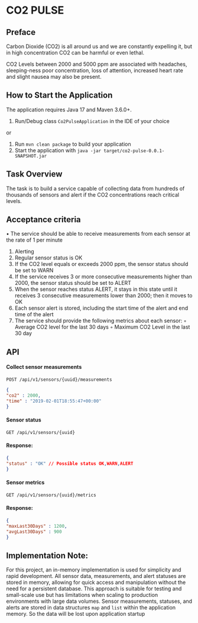 # CO2 PULSE

## Preface

Carbon Dioxide (CO2) is all around us and we are constantly expelling it, but in
high concentration CO2 can be harmful or even lethal.

CO2 Levels between 2000 and 5000 ppm are associated with headaches, sleeping-ness poor concentration, loss of attention, increased heart rate and slight nausea
may also be present.


## How to Start the Application

The application requires Java 17 and Maven 3.6.0+.

1. Run/Debug class `Co2PulseApplication` in the IDE of your choice

or

1. Run `mvn clean package` to build your application
2. Start the application with `java -jar target/co2-pulse-0.0.1-SNAPSHOT.jar`
   

## Task Overview
The task is to build a service capable of collecting data from hundreds of thousands of sensors and alert if the CO2 concentrations reach critical levels.

## Acceptance criteria
  • The service should be able to receive measurements from each sensor at the rate of 1 per minute
1. Alerting
2. Regular sensor status is OK
3. If the CO2 level equals or exceeds 2000 ppm, the sensor status should be set to
   WARN
4. If the service receives 3 or more consecutive measurements higher than 2000,
   the sensor status should be set to ALERT
5. When the sensor reaches status ALERT, it stays in this state until it receives 3
   consecutive measurements lower than 2000; then it moves to OK
6. Each sensor alert is stored, including the start time of the alert and end time of
   the alert
7. The service should provide the following metrics about each sensor:
   ◦ Average CO2 level for the last 30 days
   ◦ Maximum CO2 Level in the last 30 day


## API
#### Collect sensor measurements
`POST /api/v1/sensors/{uuid}/measurements`
```json
{
"co2" : 2000,
"time" : "2019-02-01T18:55:47+00:00"
}
```


#### Sensor status
`GET /api/v1/sensors/{uuid}`
#### Response:
```json
{
"status" : "OK" // Possible status OK,WARN,ALERT
}
```

#### Sensor metrics
`GET /api/v1/sensors/{uuid}/metrics`
#### Response:
```json
{
"maxLast30Days" : 1200,
"avgLast30Days" : 900
}
```


## Implementation Note:

For this project, an in-memory implementation is used for simplicity and rapid development. All sensor data, measurements, and alert statuses are stored in memory, allowing for quick access and manipulation without the need for a persistent database. This approach is suitable for testing and small-scale use but has limitations when scaling to production environments with large data volumes.
Sensor measurements, statuses, and alerts are stored in data structures `map` and `list` within the application memory. So the data will be lost upon application startup
